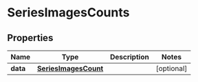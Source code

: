 
# SeriesImagesCounts

## Properties
Name | Type | Description | Notes
------------ | ------------- | ------------- | -------------
**data** | [**SeriesImagesCount**](SeriesImagesCount.md) |  |  [optional]



